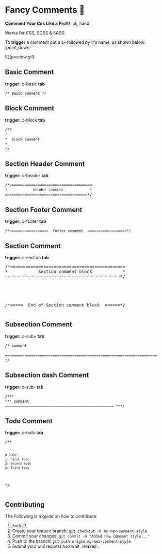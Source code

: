 # Fancy Comments :blossom:
<p><strong>Comment Your Css Like a Pro!!!</strong> :ok_hand: </p>
<p>Works for CSS, SCSS & SASS. </p>
<p>To <strong>trigger</strong> a comment put a <strong>c-</strong> followed by it's name, as shown below: :point_down:</p>
![](preview.gif)
<div>
<h2>Basic Comment</h2>
  <p><strong>trigger:</strong> c-basic <strong>tab</strong></p>
  <pre><code>/* Basic comment */
</code></pre>
</div>
<div>
<h2>Block Comment</h2>
  <p><strong>trigger:</strong> c-block <strong>tab</strong></p>
  <pre><code>/**
*
*  block comment
*
*/
</code></pre>
</div>
<h2>Section Header Comment</h2>
  <p><strong>trigger:</strong> c-header <strong>tab</strong></p>
  <pre><code>/*======================================
*            header comment            *
======================================*/
</code></pre>
</div>
<div>
<h2>Section Footer Comment</h2>
  <p><strong>trigger:</strong> c-footer <strong>tab</strong></p>
  <pre><code>/*==================  footer comment  ==================*/
</code></pre>
</div>
<div>
<h2>Section Comment</h2>
  <p><strong>trigger:</strong> c-section <strong>tab</strong></p>
<pre><span><span>/*</span>=============================================</span>
<span>*            Section comment block            *</span>
<span>=============================================<span>*/</span></span>
<br>
<br>
<p><span>/*</span>=====  End of Section comment block  ======<span>*/</span></p></pre>
</div>
<div>
<h2>Subsection Comment</h2>
  <p><strong>trigger:</strong> c-sub= <strong>tab</strong></p>
  <pre><code>/* comment
    ====================================================================== */
</code></pre>
</div>
<div>
<div>
<h2>Subsection dash Comment</h2>
<p><strong>trigger:</strong> c-sub- <strong>tab</strong></p>
  <pre><code>/***
*** comment
–––––––––––––––––––––––––––––––––––––––––––––––––– ***/
</code></pre>
</div>
<div>
<div>
<h2>Todo Comment</h2>
  <p><strong>trigger:</strong> c-todo <strong>tab</strong></p>
  <pre><code>/**

	# TODO:
	1: First todo 
	2: Second todo 
	3: Third todo 
 */
</code></pre>
</div>
<h2>Contributing</h2>
<p>The Following is a guide on how to contribute.</p>
<ol>
<li>Fork it!</li>
<li>Create your feature branch: <code>git checkout -b my-new-comment-style</code></li>
<li>Commit your changes: <code>git commit -m "Added new comment style..."</code></li>
<li>Push to the branch: <code>git push origin my-new-comment-style </code></li>
<li>Submit your pull request and wait :relaxed:.</li>
</ol>
